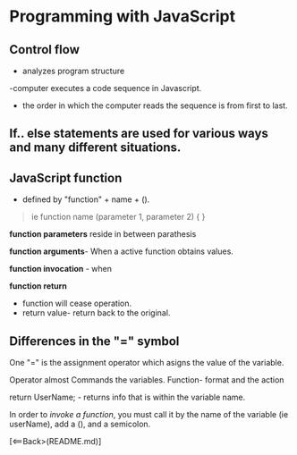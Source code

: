 # Programming with JavaScript

## Control flow
- analyzes program structure

-computer executes a code sequence in Javascript.

- the order in which the computer reads the sequence is from first to last.

## If.. else statements are used for various ways and many different situations.

## JavaScript function
- defined by "function" + name + ().

> ie function name (parameter 1, parameter 2) {
>                                             }

**function parameters** reside in between parathesis

**function arguments**- When a active function obtains values. 

**function invocation**
    - when 

**function return** 
- function will cease operation. 
- return value- return back to the original. 

## Differences in the "=" symbol
One "=" is the assignment operator which asigns the value of the variable. 

Operator almost Commands the variables.
Function- format and the action

return UserName; - returns info that is within the variable name.

In order to *invoke a function*, you must call it by the name of the variable (ie userName), add a (), and a semicolon.

[<==Back>(README.md)]
